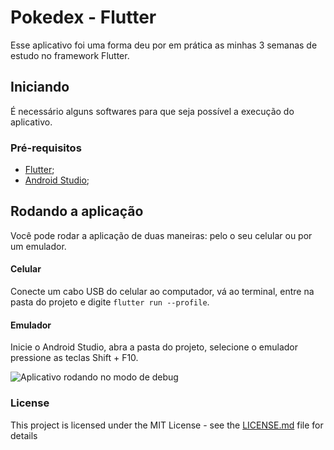 # Pokedex - Flutter

Esse aplicativo foi uma forma deu por em prática as minhas 3 semanas de estudo no framework Flutter.

## Iniciando

É necessário alguns softwares para que seja possível a execução do aplicativo.

### Pré-requisitos

- [Flutter](https://flutter.dev/docs/get-started/install);
- [Android Studio](https://developer.android.com/studio);


## Rodando a aplicação

Você pode rodar a aplicação de duas maneiras: pelo o seu celular ou por um emulador.

#### Celular
  Conecte um cabo USB do celular ao computador, vá ao terminal, entre na pasta do projeto e digite `flutter run --profile`.

#### Emulador
  Inicie o Android Studio, abra a pasta do projeto, selecione o emulador pressione as teclas Shift + F10. 

![Aplicativo rodando no modo de debug](demonstracao_app.gif)


### License

This project is licensed under the MIT License - see the [LICENSE.md](LICENSE.md) file for details

